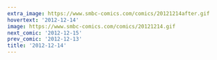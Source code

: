 ```yaml
---
extra_image: https://www.smbc-comics.com/comics/20121214after.gif
hovertext: '2012-12-14'
image: https://www.smbc-comics.com/comics/20121214.gif
next_comic: '2012-12-15'
prev_comic: '2012-12-13'
title: '2012-12-14'
---
```



